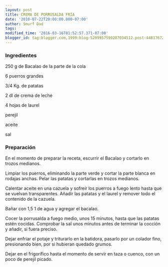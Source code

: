 ```yaml
---
layout: post
title: CREMA DE PORRUSALDA FRÍA
date: '2010-07-22T20:00:00.000-07:00'
author: Smurf Dad
tags: 
modified_time: '2016-03-16T01:52:57.371-07:00'
blogger_id: tag:blogger.com,1999:blog-5299957599287034512.post-4481767243411166842
---
```


<h3>Ingredientes</h3>

250 g de Bacalao de la parte de la cola

6 puerros grandes

3/4 Kg. de patatas

2 dl de crema de leche

4 hojas de laurel

perejil

aceite

sal

<h3>Preparación</h3>

En el momento de preparar la receta, escurrir el Bacalao y cortarlo en trozos medianos.

Limpiar los puerros, eliminando la parte verde y cortar la parte blanca en rodajas anchas. Pelar las patatas y cortarlas en trozos medianos.

Calentar aceite en una cazuela y sofreír los puerros a fuego lento hasta que se vuelvan transparentes. Añadir las patatas y el laurel y remover todo el contenido de la cazuela.

Bañar con 1,5 1 de agua y agregar el bacalao.

Cocer la porrusalda a fuego medio, unos 15 minutos, hasta que las patatas estén cocidas. Comprobar la sal unos minutos antes de terminar la cocción y añadir, si fuera preciso.

Dejar enfriar el potaje y triturarlo en la batidora, pasarlo por un colador fino, presionando bien, por si hubieran quedado grumos.

Dejar en el frigorífico hasta el momento de servir en taza o cuenco, con un poco de perejil picado.


